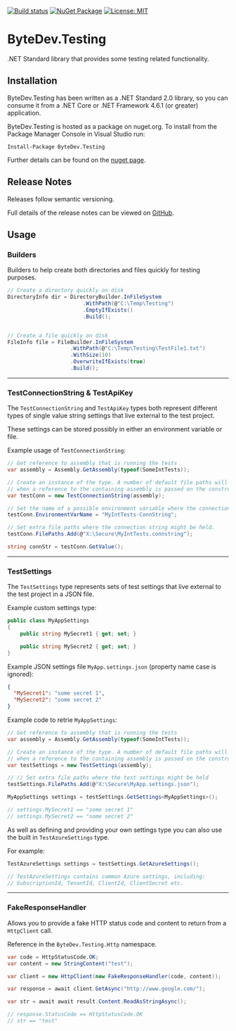 [![Build status](https://ci.appveyor.com/api/projects/status/github/bytedev/ByteDev.Testing?branch=master&svg=true)](https://ci.appveyor.com/project/bytedev/ByteDev-Testing/branch/master)
[![NuGet Package](https://img.shields.io/nuget/v/ByteDev.Testing.svg)](https://www.nuget.org/packages/ByteDev.Testing)
[![License: MIT](https://img.shields.io/badge/License-MIT-green.svg)](https://github.com/ByteDev/ByteDev.Testing/blob/master/LICENSE)

# ByteDev.Testing

.NET Standard library that provides some testing related functionality.

## Installation

ByteDev.Testing has been written as a .NET Standard 2.0 library, so you can consume it from a .NET Core or .NET Framework 4.6.1 (or greater) application.

ByteDev.Testing is hosted as a package on nuget.org.  To install from the Package Manager Console in Visual Studio run:

`Install-Package ByteDev.Testing`

Further details can be found on the [nuget page](https://www.nuget.org/packages/ByteDev.Testing/).

## Release Notes

Releases follow semantic versioning.

Full details of the release notes can be viewed on [GitHub](https://github.com/ByteDev/ByteDev.Testing/blob/master/docs/RELEASE-NOTES.md).

## Usage

### Builders

Builders to help create both directories and files quickly for testing purposes.

```csharp
// Create a directory quickly on disk
DirectoryInfo dir = DirectoryBuilder.InFileSystem
                        .WithPath(@"C:\Temp\Testing")
                        .EmptyIfExists()
                        .Build();


// Create a file quickly on disk
FileInfo file = FileBuilder.InFileSystem
                    .WithPath(@"C:\Temp\Testing\TestFile1.txt")
                    .WithSize(10)
                    .OverwriteIfExists(true)
                    .Build();
```

---

### TestConnectionString & TestApiKey

The `TestConnectionString` and `TestApiKey` types both represent different types of single value string settings that live external to the test project.

These settings can be stored possibly in either an environment variable or file.

Example usage of `TestConnectionString`:

```csharp
// Get reference to assembly that is running the tests
var assembly = Assembly.GetAssembly(typeof(SomeIntTests));

// Create an instance of the type. A number of default file paths will be set on FilePath
// when a reference to the containing assembly is passed on the constructor.
var testConn = new TestConnectionString(assembly);

// Set the name of a possible environment variable where the connection might be held
testConn.EnvironmentVarName = "MyIntTests-ConnString";

// Set extra file paths where the connection string might be held.
testConn.FilePaths.Add(@"X:\Secure\MyIntTests.connstring");

string connStr = testConn.GetValue();
```

---

### TestSettings

The `TestSettings` type represents sets of test settings that live external to the test project in a JSON file.

Example custom settings type:

```csharp
public class MyAppSettings
{
    public string MySecret1 { get; set; }

    public string MySecret2 { get; set; }
}
```

Example JSON settings file `MyApp.settings.json` (property name case is ignored):

```json
{
  "MySecret1": "some secret 1",
  "MySecret2": "some secret 2"
}
```

Example code to retrie `MyAppSettings`:

```csharp
// Get reference to assembly that is running the tests
var assembly = Assembly.GetAssembly(typeof(SomeIntTests));

// Create an instance of the type. A number of default file paths will be set on FilePath
// when a reference to the containing assembly is passed on the constructor.
var testSettings = new TestSettings(assembly);

// // Set extra file paths where the test settings might be held
testSettings.FilePaths.Add(@"X:\Secure\MyApp.settings.json");

MyAppSettings settings = testSettings.GetSettings<MyAppSettings>();

// settings.MySecret1 == "some secret 1"
// settings.MySecret2 == "some secret 2"
```

As well as defining and providing your own settings type you can also use the built in `TestAzureSettings` type. 

For example:

```csharp
TestAzureSettings settings = testSettings.GetAzureSettings();

// TestAzureSettings contains common Azure settings, including:
// SubscriptionId, TenantId, ClientId, ClientSecret etc.
```

---

### FakeResponseHandler

Allows you to provide a fake HTTP status code and content to return from a `HttpClient` call.

Reference in the `ByteDev.Testing.Http` namespace.

```csharp
var code = HttpStatusCode.OK;
var content = new StringContent("test");

var client = new HttpClient(new FakeResponseHandler(code, content));

var response = await client.GetAsync("http://www.google.com/");

var str = await await result.Content.ReadAsStringAsync();

// response.StatusCode == HttpStatusCode.OK
// str == "test"
```
